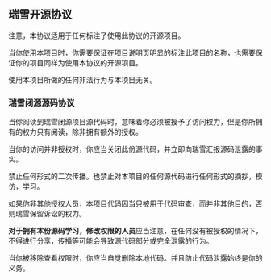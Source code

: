 ## 瑞雪开源协议

注意，本协议适用于任何标注了使用此协议的开源项目。

当你使用本项目时，你需要保证在项目说明页明显的标注此项目的名称，也需要保证你的项目同样为使用本协议的开源项目。

使用本项目所做的任何非法行为与本项目无关。



### 瑞雪闭源源码协议

当你阅读到瑞雪闭源项目源代码时，意味着你必须被授予了访问权力，但是你所拥有的权力只有阅读，除非拥有额外的授权。

当你的访问并非授权时，你应当关闭此份源代码，并立即向瑞雪汇报源码泄露的事实。

禁止任何形式的二次传播。也禁止对本项目的任何源代码进行任何形式的摘抄，模仿，学习。

如果你非其他授权人员，本项目代码因当只被用于代码审查，而并非其他目的，否则瑞雪保留诉讼的权力。

**对于拥有本份源码学习，修改权限的人员**应当注意，在任何没有被授权的情况下，不得进行分享，传播等可能会导致源代码部分或完全泄露的行为。

当你被移除查看权限时，你应当自觉删除本地代码。并且防止代码泄露始终是你的义务。
